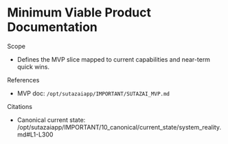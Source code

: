 # Minimum Viable Product Documentation

Scope
- Defines the MVP slice mapped to current capabilities and near-term quick wins.

References
- MVP doc: `/opt/sutazaiapp/IMPORTANT/SUTAZAI_MVP.md`

Citations
- Canonical current state: /opt/sutazaiapp/IMPORTANT/10_canonical/current_state/system_reality.md#L1-L300

